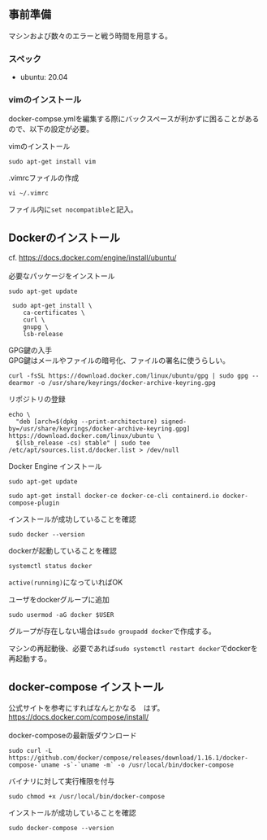 ## 事前準備
マシンおよび数々のエラーと戦う時間を用意する。

### スペック
- ubuntu: 20.04

### vimのインストール
docker-compse.ymlを編集する際にバックスペースが利かずに困ることがあるので、以下の設定が必要。

vimのインストール
```
sudo apt-get install vim
```

.vimrcファイルの作成
```
vi ~/.vimrc
```
ファイル内に`set nocompatible`と記入。

## Dockerのインストール
cf. https://docs.docker.com/engine/install/ubuntu/  
<br>
必要なパッケージをインストール
```
sudo apt-get update
```
```
 sudo apt-get install \
    ca-certificates \
    curl \
    gnupg \
    lsb-release
```
GPG鍵の入手  
GPG鍵はメールやファイルの暗号化、ファイルの署名に使うらしい。
```
curl -fsSL https://download.docker.com/linux/ubuntu/gpg | sudo gpg --dearmor -o /usr/share/keyrings/docker-archive-keyring.gpg
```
リポジトリの登録
```
echo \
  "deb [arch=$(dpkg --print-architecture) signed-by=/usr/share/keyrings/docker-archive-keyring.gpg] https://download.docker.com/linux/ubuntu \
  $(lsb_release -cs) stable" | sudo tee /etc/apt/sources.list.d/docker.list > /dev/null
```
Docker Engine インストール
```
sudo apt-get update
```
```
sudo apt-get install docker-ce docker-ce-cli containerd.io docker-compose-plugin
```

インストールが成功していることを確認
```
sudo docker --version
```
dockerが起動していることを確認
```
systemctl status docker
```
`active(running)`になっていればOK

ユーザをdockerグループに追加
```
sudo usermod -aG docker $USER
```
グループが存在しない場合は`sudo groupadd docker`で作成する。

マシンの再起動後、必要であれば`sudo systemctl restart docker`でdockerを再起動する。

## docker-compose インストール
公式サイトを参考にすればなんとかなる　はず。https://docs.docker.com/compose/install/  
<br>
docker-composeの最新版ダウンロード
```
sudo curl -L https://github.com/docker/compose/releases/download/1.16.1/docker-compose-`uname -s`-`uname -m` -o /usr/local/bin/docker-compose
```
バイナリに対して実行権限を付与
```
sudo chmod +x /usr/local/bin/docker-compose
```
インストールが成功していることを確認
```
sudo docker-compose --version
```

